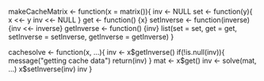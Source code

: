 makeCacheMatrix <- function(x = matrix()){
  inv <- NULL
  set <- function(y){
    x <<- y
    inv <<- NULL
  }
  get <- function() {x}
  setInverse <- function(inverse) {inv <<- inverse}
  getInverse <- function() {inv}
  list(set = set, get = get, setInverse = setInverse, getInverse = getInverse)
}

cachesolve <- function(x, ...){
  inv <- x$getInverse()
  if(!is.null(inv)){
    message("getting cache data")
    return(inv)
  }
  mat <- x$get()
  inv <- solve(mat, ...)
  x$setInverse(inv)
  inv
}

